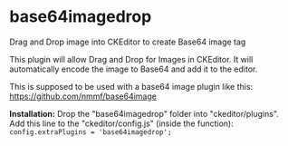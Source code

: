# base64imagedrop
Drag and Drop image into CKEditor to create Base64 image tag

This plugin will allow Drag and Drop for Images in CKEditor. It will automatically encode the image to Base64 and add it to the editor.

This is supposed to be used with a base64 image plugin like this: https://github.com/nmmf/base64image

<b>Installation:</b>
Drop the "base64imagedrop" folder into "ckeditor/plugins".
Add this line to the  "ckeditor/config.js" (inside the function):
<code>config.extraPlugins = 'base64imagedrop';</code>
